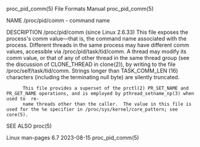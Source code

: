 proc_pid_comm(5)						      File Formats Manual						      proc_pid_comm(5)

NAME
       /proc/pid/comm - command name

DESCRIPTION
       /proc/pid/comm (since Linux 2.6.33)
	      This  file  exposes  the	process's comm value—that is, the command name associated with the process.  Different threads in the same process may
	      have different comm values, accessible via /proc/pid/task/tid/comm.  A thread may modify its comm value, or that of any of other thread  in  the
	      same  thread  group  (see	 the  discussion  of  CLONE_THREAD in clone(2)), by writing to the file /proc/self/task/tid/comm.  Strings longer than
	      TASK_COMM_LEN (16) characters (including the terminating null byte) are silently truncated.

	      This file provides a superset of the prctl(2) PR_SET_NAME and PR_GET_NAME operations, and is employed by pthread_setname_np(3) when used to  re‐
	      name threads other than the caller.  The value in this file is used for the %e specifier in /proc/sys/kernel/core_pattern; see core(5).

SEE ALSO
       proc(5)

Linux man-pages 6.7							  2023-08-15							      proc_pid_comm(5)
